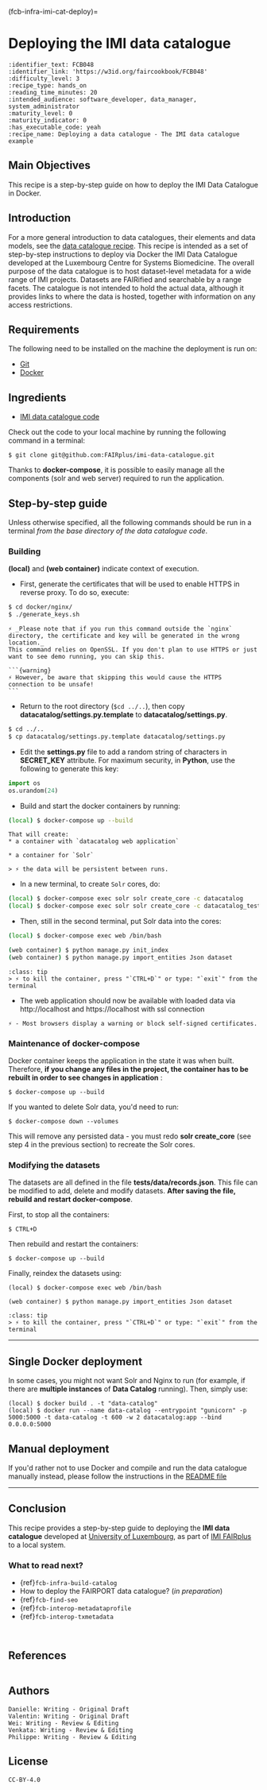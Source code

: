 (fcb-infra-imi-cat-deploy)=
# Deploying the IMI data catalogue



````{panels_fairplus}
:identifier_text: FCB048
:identifier_link: 'https://w3id.org/faircookbook/FCB048'
:difficulty_level: 3
:recipe_type: hands_on
:reading_time_minutes: 20
:intended_audience: software_developer, data_manager, system_administrator  
:maturity_level: 0
:maturity_indicator: 0
:has_executable_code: yeah
:recipe_name: Deploying a data catalogue - The IMI data catalogue example
```` 


## Main Objectives

This recipe is a step-by-step guide on how to deploy the IMI Data Catalogue in Docker. 

## Introduction

For a more general introduction to data catalogues, their elements and data models, 
see the [data catalogue recipe](https://www.TODO.uldatacatalog.ul). 
This recipe is intended as a set of step-by-step instructions to deploy via Docker the IMI Data Catalogue
developed at the Luxembourg Centre for Systems Biomedicine. The overall purpose of the data catalogue is to host 
dataset-level metadata for a wide range of IMI projects. Datasets are FAIRified and searchable by a range facets. 
The catalogue is not intended to hold the actual data, although it provides links to where the data is hosted, 
together with information on any access restrictions.

## Requirements

The following need to be installed on the machine the deployment is run on:
- [Git](https://git-scm.com/)
- [Docker](https://www.docker.com/)


## Ingredients
- [IMI data catalogue code](https://github.com/FAIRplus/imi-data-catalogue) 

Check out the code to your local machine by running the following command in a terminal:

```shell
$ git clone git@github.com:FAIRplus/imi-data-catalogue.git
```

Thanks to **docker-compose**, it is possible to easily manage all the components (solr and web server) required to run
the application.


## Step-by-step guide

Unless otherwise specified, all the following commands should be run in a terminal *from the base directory of the data catalogue code*.

### Building

**(local)** and **(web container)** indicate context of execution.

* First, generate the certificates that will be used to enable HTTPS in reverse proxy. To do so, execute:

```bash
$ cd docker/nginx/
$ ./generate_keys.sh
``` 
 
````{warning}       
⚡ _Please note that if you run this command outside the `nginx` directory, the certificate and key will be generated in the wrong location._         
This command relies on OpenSSL. If you don't plan to use HTTPS or just want to see demo running, you can skip this.

```{warning}
⚡ However, be aware that skipping this would cause the HTTPS connection to be unsafe!
```

````

* Return to the root directory (`$cd ../..`), then copy **datacatalog/settings.py.template** to **datacatalog/settings.py**. 

```bash
$ cd ../..
$ cp datacatalog/settings.py.template datacatalog/settings.py
```

* Edit the **settings.py** file to add a random string of characters in **SECRET_KEY** attribute. For maximum security,
in **Python**, use the following to generate this key:

```python
import os
os.urandom(24)
```
    
* Build and start the docker containers by running:

```bash
(local) $ docker-compose up --build
```
	
    That will create:
    * a container with `datacatalog web application`

    * a container for `Solr`
 
```{note} 
> ⚡ the data will be persistent between runs.
```


* In a new terminal, to create `Solr` cores, do:

```bash
(local) $ docker-compose exec solr solr create_core -c datacatalog
(local) $ docker-compose exec solr solr create_core -c datacatalog_test
```

* Then, still in the second terminal, put Solr data into the cores:  

```bash
(local) $ docker-compose exec web /bin/bash
```

```bash
(web container) $ python manage.py init_index 
(web container) $ python manage.py import_entities Json dataset 
```

```{admonition} Tip
:class: tip
> ⚡ to kill the container, press "`CTRL+D`" or type: "`exit`" from the terminal
```
	
* The web application should now be available with loaded data via  http://localhost and https://localhost with ssl connection 
 
```{warning}
⚡ - Most browsers display a warning or block self-signed certificates. 
```

### Maintenance of docker-compose
Docker container keeps the application in the state it was when  built. Therefore, **if you change any files in 
the project, the container has to be rebuilt in order to see changes in application** :

```shell
$ docker-compose up --build
```

If you wanted to delete Solr data, you'd need to run:

```shell
$ docker-compose down --volumes
```

This will remove any persisted data - you must redo **solr create_core** (see step 4 in the previous section) to 
recreate the Solr cores.

### Modifying the datasets

The datasets are all defined in the file **tests/data/records.json**. This file can be modified to add, 
delete and modify datasets. **After saving the file, rebuild and restart docker-compose**.

First, to stop all the containers:

```shell
$ CTRL+D
```

Then rebuild and restart the containers:

```shell
$ docker-compose up --build
```

Finally, reindex the datasets using:

```shell
(local) $ docker-compose exec web /bin/bash
```

```shell
(web container) $ python manage.py import_entities Json dataset 
```


```{admonition} Tip
:class: tip
> ⚡ to kill the container, press "`CTRL+D`" or type: "`exit`" from the terminal
```

---

## Single Docker deployment
In some cases, you might not want Solr and Nginx to run (for example, if there are **multiple instances** of
**Data Catalog** running).
Then, simply use:

```shell
(local) $ docker build . -t "data-catalog"
(local) $ docker run --name data-catalog --entrypoint "gunicorn" -p 5000:5000 -t data-catalog -t 600 -w 2 datacatalog:app --bind 0.0.0.0:5000
```

## Manual deployment

If you'd rather not to use Docker and compile and run the data catalogue manually instead, please follow the
instructions in the [README file](https://github.com/FAIRplus/imi-data-catalogue/blob/master/README.md)

---
    
## Conclusion

This recipe provides a step-by-step guide to deploying the **IMI data catalogue** developed at [University of Luxembourg](https://wwwen.uni.lu/lcsb),
as part of [IMI FAIRplus](https://fairplus-project.eu/) to a local system.

### What to read next?

* {ref}`fcb-infra-build-catalog`
* How to deploy the FAIRPORT data catalogue?<!-- TODO add a link to corresponding document --> (*in preparation*)
* {ref}`fcb-find-seo`
* {ref}`fcb-interop-metadataprofile`
* {ref}`fcb-interop-txmetadata`

````{rdmkit_panel}
````
````{fairsharing_panel}
````
 
## References
````{dropdown} **References**
````

## Authors

````{authors_fairplus}
Danielle: Writing - Original Draft
Valentin: Writing - Original Draft
Wei: Writing - Review & Editing
Venkata: Writing - Review & Editing
Philippe: Writing - Review & Editing
````

## License

````{license_fairplus}
CC-BY-4.0
````
